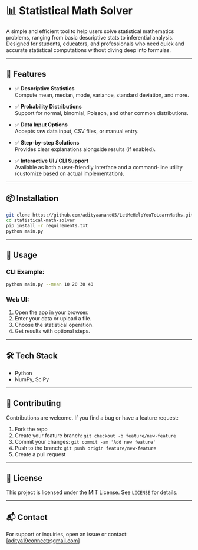 
# 📊 Statistical Math Solver

A simple and efficient tool to help users solve statistical mathematics problems, ranging from basic descriptive stats to inferential analysis. Designed for students, educators, and professionals who need quick and accurate statistical computations without diving deep into formulas.

---

## 🚀 Features

- ✅ **Descriptive Statistics**  
  Compute mean, median, mode, variance, standard deviation, and more.

- ✅ **Probability Distributions**  
  Support for normal, binomial, Poisson, and other common distributions.


- ✅ **Data Input Options**  
  Accepts raw data input, CSV files, or manual entry.

- ✅ **Step-by-step Solutions**  
  Provides clear explanations alongside results (if enabled).

- ✅ **Interactive UI / CLI Support**  
  Available as both a user-friendly interface and a command-line utility (customize based on actual implementation).

---

## 📦 Installation


```bash
git clone https://github.com/adityaanand05/LetMeHelpYouToLearnMaths.git
cd statistical-math-solver
pip install -r requirements.txt
python main.py
```


---

## 🧠 Usage

### CLI Example:

```bash
python main.py --mean 10 20 30 40
```

### Web UI:

1. Open the app in your browser.
2. Enter your data or upload a file.
3. Choose the statistical operation.
4. Get results with optional steps.

---

## 🛠 Tech Stack

- Python 
- NumPy, SciPy

---

## 📝 Contributing

Contributions are welcome. If you find a bug or have a feature request:

1. Fork the repo
2. Create your feature branch: `git checkout -b feature/new-feature`
3. Commit your changes: `git commit -am 'Add new feature'`
4. Push to the branch: `git push origin feature/new-feature`
5. Create a pull request

---

## 📄 License

This project is licensed under the MIT License. See `LICENSE` for details.

---

## 📬 Contact

For support or inquiries, open an issue or contact: [aditya19connect@gmail.com]
